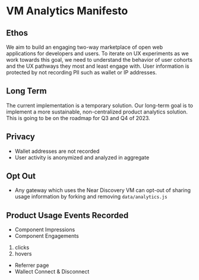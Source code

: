 # VM Analytics Manifesto

## Ethos
We aim to build an engaging two-way marketplace of open web applications for developers and users. To iterate on UX experiments as we work towards this goal, we need to understand the behavior of user cohorts and the UX pathways they most and least engage with. User information is protected by not recording PII such as wallet or IP addresses.

## Long Term
The current implementation is a temporary solution. Our long-term goal is to implement a more sustainable, non-centralized product analytics solution. This is going to be on the roadmap for Q3 and Q4 of 2023. 

## Privacy
- Wallet addresses are not recorded
- User activity is anonymized and analyzed in aggregate

## Opt Out
- Any gateway which uses the Near Discovery VM can opt-out of sharing usage information by forking and removing `data/analytics.js`

## Product Usage Events Recorded
- Component Impressions
- Component Engagements  
1. clicks
1. hovers 
- Referrer page 
- Wallect Connect & Disconnect



